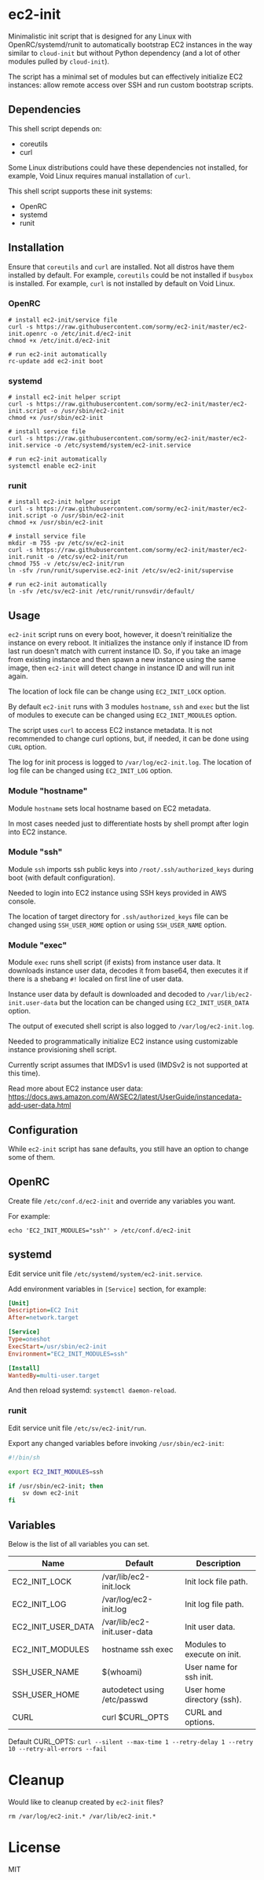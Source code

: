 # ec2-init

Minimalistic init script that is designed for any Linux with
OpenRC/systemd/runit to automatically bootstrap EC2 instances in the way similar
to `cloud-init` but without Python dependency (and a lot of other modules pulled
by `cloud-init`).

The script has a minimal set of modules but can effectively initialize EC2
instances: allow remote access over SSH and run custom bootstrap scripts.

## Dependencies

This shell script depends on:

-   coreutils
-   curl

Some Linux distributions could have these dependencies not installed, for
example, Void Linux requires manual installation of `curl`.

This shell script supports these init systems:

-   OpenRC
-   systemd
-   runit

## Installation

Ensure that `coreutils` and `curl` are installed. Not all distros have them
installed by default. For example, `coreutils` could be not installed if `busybox`
is installed. For example, `curl` is not installed by default on Void Linux.

### OpenRC

```shell
# install ec2-init/service file
curl -s https://raw.githubusercontent.com/sormy/ec2-init/master/ec2-init.openrc -o /etc/init.d/ec2-init
chmod +x /etc/init.d/ec2-init

# run ec2-init automatically
rc-update add ec2-init boot
```

### systemd

```shell
# install ec2-init helper script
curl -s https://raw.githubusercontent.com/sormy/ec2-init/master/ec2-init.script -o /usr/sbin/ec2-init
chmod +x /usr/sbin/ec2-init

# install service file
curl -s https://raw.githubusercontent.com/sormy/ec2-init/master/ec2-init.service -o /etc/systemd/system/ec2-init.service

# run ec2-init automatically
systemctl enable ec2-init
```

### runit

```shell
# install ec2-init helper script
curl -s https://raw.githubusercontent.com/sormy/ec2-init/master/ec2-init.script -o /usr/sbin/ec2-init
chmod +x /usr/sbin/ec2-init

# install service file
mkdir -m 755 -pv /etc/sv/ec2-init
curl -s https://raw.githubusercontent.com/sormy/ec2-init/master/ec2-init.runit -o /etc/sv/ec2-init/run
chmod 755 -v /etc/sv/ec2-init/run
ln -sfv /run/runit/supervise.ec2-init /etc/sv/ec2-init/supervise

# run ec2-init automatically
ln -sfv /etc/sv/ec2-init /etc/runit/runsvdir/default/
```

## Usage

`ec2-init` script runs on every boot, however, it doesn't reinitialize the
instance on every reboot. It initializes the instance only if instance ID from
last run doesn't match with current instance ID. So, if you take an image from
existing instance and then spawn a new instance using the same image, then
`ec2-init` will detect change in instance ID and will run init again.

The location of lock file can be change using `EC2_INIT_LOCK` option.

By default `ec2-init` runs with 3 modules `hostname`, `ssh` and `exec` but the
list of modules to execute can be changed using `EC2_INIT_MODULES` option.

The script uses `curl` to access EC2 instance metadata. It is not recommended to
change curl options, but, if needed, it can be done using `CURL` option.

The log for init process is logged to `/var/log/ec2-init.log`. The location of
log file can be changed using `EC2_INIT_LOG` option.

### Module "hostname"

Module `hostname` sets local hostname based on EC2 metadata.

In most cases needed just to differentiate hosts by shell prompt after login
into EC2 instance.

### Module "ssh"

Module `ssh` imports ssh public keys into `/root/.ssh/authorized_keys` during
boot (with default configuration).

Needed to login into EC2 instance using SSH keys provided in AWS console.

The location of target directory for `.ssh/authorized_keys` file can be changed
using `SSH_USER_HOME` option or using `SSH_USER_NAME` option.

### Module "exec"

Module `exec` runs shell script (if exists) from instance user data. It
downloads instance user data, decodes it from base64, then executes it if there
is a shebang `#!` localed on first line of user data.

Instance user data by default is downloaded and decoded to
`/var/lib/ec2-init.user-data` but the location can be changed using
`EC2_INIT_USER_DATA` option.

The output of executed shell script is also logged to `/var/log/ec2-init.log`.

Needed to programmatically initialize EC2 instance using customizable instance
provisioning shell script.

Currently script assumes that IMDSv1 is used (IMDSv2 is not supported at this
time).

Read more about EC2 instance user data:
<https://docs.aws.amazon.com/AWSEC2/latest/UserGuide/instancedata-add-user-data.html>

## Configuration

While `ec2-init` script has sane defaults, you still have an option to change
some of them.

## OpenRC

Create file `/etc/conf.d/ec2-init` and override any variables you want.

For example:

```shell
echo 'EC2_INIT_MODULES="ssh"' > /etc/conf.d/ec2-init
```

## systemd

Edit service unit file `/etc/systemd/system/ec2-init.service`.

Add environment variables in `[Service]` section, for example:

```ini
[Unit]
Description=EC2 Init
After=network.target

[Service]
Type=oneshot
ExecStart=/usr/sbin/ec2-init
Environment="EC2_INIT_MODULES=ssh"

[Install]
WantedBy=multi-user.target
```

And then reload systemd: `systemctl daemon-reload`.

### runit

Edit service unit file `/etc/sv/ec2-init/run`.

Export any changed variables before invoking `/usr/sbin/ec2-init`:

```sh
#!/bin/sh

export EC2_INIT_MODULES=ssh

if /usr/sbin/ec2-init; then
    sv down ec2-init
fi
```

## Variables

Below is the list of all variables you can set.

| Name               | Default                      | Description                 |
| ------------------ | ---------------------------- | --------------------------- |
| EC2_INIT_LOCK      | /var/lib/ec2-init.lock       | Init lock file path.        |
| EC2_INIT_LOG       | /var/log/ec2-init.log        | Init log file path.         |
| EC2_INIT_USER_DATA | /var/lib/ec2-init.user-data  | Init user data.             |
| EC2_INIT_MODULES   | hostname ssh exec            | Modules to execute on init. |
| SSH_USER_NAME      | $(whoami)                    | User name for ssh init.     |
| SSH_USER_HOME      | autodetect using /etc/passwd | User home directory (ssh).  |
| CURL               | curl $CURL_OPTS              | CURL and options.           |

Default CURL_OPTS:
`curl --silent --max-time 1 --retry-delay 1 --retry 10 --retry-all-errors --fail`

# Cleanup

Would like to cleanup created by `ec2-init` files?

```shell
rm /var/log/ec2-init.* /var/lib/ec2-init.*
```

# License

MIT
